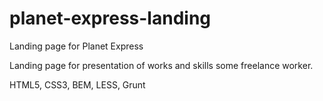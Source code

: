# planet-express-landing
Landing page for Planet Express

Landing page for presentation of works and skills some freelance worker.

HTML5, 
CSS3, 
BEM, 
LESS, 
Grunt
